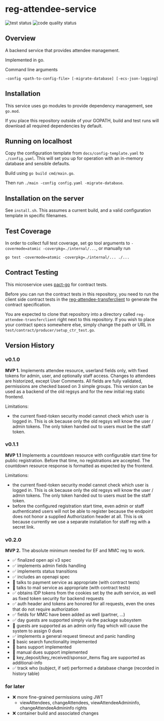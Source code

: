 # reg-attendee-service

<img src="https://github.com/eurofurence/reg-attendee-service/actions/workflows/go.yml/badge.svg" alt="test status"/>
<img src="https://github.com/eurofurence/reg-attendee-service/actions/workflows/codeql-analysis.yml/badge.svg" alt="code quality status"/>

## Overview

A backend service that provides attendee management.

Implemented in go.

Command line arguments
```
-config <path-to-config-file> [-migrate-database] [-ecs-json-logging]
```

## Installation

This service uses go modules to provide dependency management, see `go.mod`.

If you place this repository outside of your GOPATH, build and test runs will download all required 
dependencies by default. 

## Running on localhost

Copy the configuration template from `docs/config-template.yaml` to `./config.yaml`. This will set you up
for operation with an in-memory database and sensible defaults.

Build using `go build cmd/main.go`.

Then run `./main -config config.yaml -migrate-database`.

## Installation on the server

See `install.sh`. This assumes a current build, and a valid configuration template in specific filenames.

## Test Coverage

In order to collect full test coverage, set go tool arguments to `-covermode=atomic -coverpkg=./internal/...`,
or manually run
```
go test -covermode=atomic -coverpkg=./internal/... ./...
```

## Contract Testing

This microservice uses [pact-go](https://github.com/pact-foundation/pact-go#installation) for contract tests.

Before you can run the contract tests in this repository, you need to run the client side contract tests
in the [reg-attendee-transferclient](https://github.com/eurofurence/reg-attendee-transferclient) to generate
the contract specification. 

You are expected to clone that repository into a directory called `reg-attendee-transferclient`
right next to this repository. If you wish to place your contract specs somewhere else, simply change the
path or URL in `test/contract/producer/setup_ctr_test.go`.

## Version History

### v0.1.0

**MVP 1.** Implements attendee resource, userland fields only, with fixed tokens for admin, user, and optionally
staff access. Changes to attendees are historized, except User Comments. All fields are fully validated, permissions 
are checked based on 3 simple groups. This version can be used as a backend of the old regsys and for the new initial 
reg static frontend.

Limitations: 
 - the current fixed-token security model cannot check which user is logged in. This is ok because only the old 
   regsys will know the user / admin tokens. The only token handed out to users must be the staff token.

### v0.1.1

**MVP 1.1** Implements a countdown resource with configurable start time for public registration. Before that time,
no registrations are accepted. The countdown resource response is formatted as expected by the frontend.

Limitations: 
 - the current fixed-token security model cannot check which user is logged in. This is ok because only the old 
   regsys will know the user / admin tokens. The only token handed out to users must be the staff token.
 - before the configured registration start time, even admin or staff authenticated users will not be able to
   register because the endpoint does not honor a supplied Authorization header at all. This is ok because
   currently we use a separate installation for staff reg with a secret link.

### v0.2.0

**MVP 2.** The absolute minimum needed for EF and MMC reg to work.

 - ✅ finalized open api v3 spec
 - ✅ implements admin fields handling
 - ✅ implements status transitions
 - ✅ includes an openapi spec
 - 🚧 talks to payment service as appropriate (with contract tests)
 - 🚧 talks to mail service as appropriate (with contract tests)
 - ✅ obtains IDP tokens from the cookies set by the auth service, as well as fixed token security for backend requests
 - ✅ auth header and tokens are honored for all requests, even the ones that do not require authorization
 - ✅ fields for MMC have been added as well (partner, ...) 
 - ✅ day guests are supported simply via the package subsystem 
 - 🚧 guests are supported as an admin only flag which will cause the system to assign 0 dues
 - ✅ implements a general request timeout and panic handling
 - 🚧 basic search functionality implemented
 - 🚧 bans support implemented
 - 🚧 manual dues support implemented
 - 🚧 key_deposit/key_received/sponsor_items flag are supported as additional-info
 - ✅ track who (subject, if set) performed a database change (recorded in history table)

### for later

- ❌ more fine-grained permissions using JWT
  - viewAttendees, changeAttendees, viewAttendeeAdmininfo, changeAttendeeAdmininfo rights
- ❌ container build and associated changes

